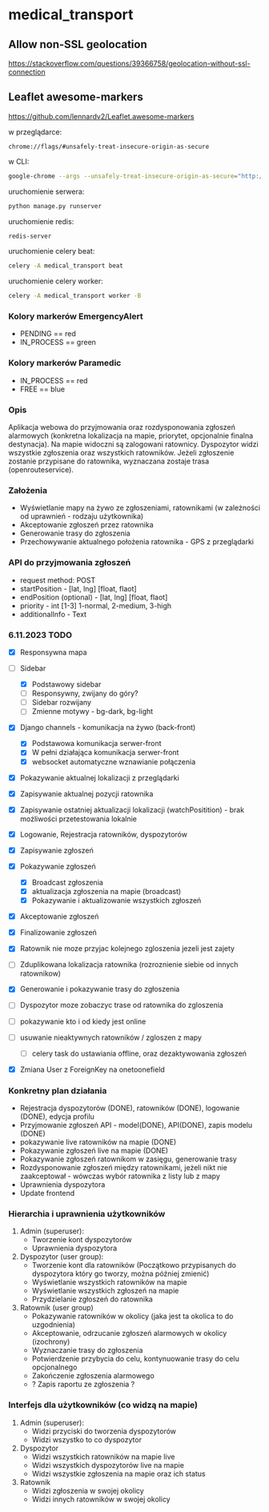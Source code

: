 # medical_transport

## Allow non-SSL geolocation
https://stackoverflow.com/questions/39366758/geolocation-without-ssl-connection

## Leaflet awesome-markers
https://github.com/lennardv2/Leaflet.awesome-markers

w przeglądarce:
```
chrome://flags/#unsafely-treat-insecure-origin-as-secure
```
w CLI:
```bash
google-chrome --args --unsafely-treat-insecure-origin-as-secure="http://whatever.test"
```

uruchomienie serwera:
```bash
python manage.py runserver
```

uruchomienie redis:
```bash
redis-server
```

uruchomienie celery beat:
```bash
celery -A medical_transport beat
```

uruchomienie celery worker:
```bash
celery -A medical_transport worker -B
```


### Kolory markerów EmergencyAlert
- PENDING == red
- IN_PROCESS == green

### Kolory markerów Paramedic
- IN_PROCESS == red
- FREE == blue


### Opis
Aplikacja webowa do przyjmowania oraz rozdysponowania zgłoszeń alarmowych (konkretna lokalizacja na mapie, priorytet, opcjonalnie finalna destynacja). Na mapie widoczni są zalogowani ratownicy. Dyspozytor widzi wszystkie zgłoszenia oraz wszystkich ratowników. Jeżeli zgłoszenie zostanie przypisane do ratownika, wyznaczana zostaje trasa (openrouteservice).

### Założenia
- Wyświetlanie mapy na żywo ze zgłoszeniami, ratownikami (w zależności od uprawnień - rodzaju użytkownika)
- Akceptowanie zgłoszeń przez ratownika
- Generowanie trasy do zgłoszenia
- Przechowywanie aktualnego położenia ratownika - GPS z przeglądarki

### API do przyjmowania zgłoszeń
- request method: POST
- startPosition - [lat, lng] [float, flaot]
- endPosition (optional) - [lat, lng] [float, flaot]
- priority - int [1-3] 1-normal, 2-medium, 3-high
- additionalInfo - Text


### 6.11.2023 TODO
- [x] Responsywna mapa 
- [ ] Sidebar
  - [x] Podstawowy sidebar
  - [ ] Responsywny, zwijany do góry?
  - [ ] Sidebar rozwijany
  - [ ] Zmienne motywy - bg-dark, bg-light
- [x] Django channels - komunikacja na żywo (back-front)
  - [x] Podstawowa komunikacja serwer-front
  - [x] W pełni działająca komunikacja serwer-front
  - [x] websocket automatyczne wznawianie połączenia
- [x] Pokazywanie aktualnej lokalizacji z przeglądarki
- [x] Zapisywanie aktualnej pozycji ratownika
- [x] Zapisywanie ostatniej aktualizacji lokalizacji (watchPositition) - brak możliwości przetestowania lokalnie
- [x] Logowanie, Rejestracja ratowników, dyspozytorów
- [x] Zapisywanie zgłoszeń
- [x] Pokazywanie zgłoszeń
  - [x] Broadcast zgłoszenia
  - [x] aktualizacja zgłoszenia na mapie (broadcast)
  - [x] Pokazywanie i aktualizowanie wszystkich zgłoszeń
- [x] Akceptowanie zgłoszeń
- [x] Finalizowanie zgłoszeń
- [x] Ratownik nie moze przyjac kolejnego zgloszenia jezeli jest zajety
- [ ] Zduplikowana lokalizacja ratownika (rozroznienie siebie od innych ratownikow)
- [x] Generowanie i pokazywanie trasy do zgłoszenia
- [ ] Dyspozytor moze zobaczyc trase od ratownika do zgloszenia
- [ ] pokazywanie kto i od kiedy jest online
- [ ] usuwanie nieaktywnych ratowników / zgloszen z mapy
  - [ ] celery task do ustawiania offline, oraz dezaktywowania zgłoszeń
- [x] Zmiana User z ForeignKey na onetoonefield


### Konkretny plan działania
 - Rejestracja dyspozytorów (DONE), ratowników (DONE), logowanie (DONE), edycja profilu
 - Przyjmowanie zgłoszeń API - model(DONE), API(DONE), zapis modelu (DONE)
 - pokazywanie live ratowników na mapie (DONE)
 - Pokazywanie zgłoszeń live na mapie (DONE)
 - Pokazywanie zgłoszeń ratownikom w zasięgu, generowanie trasy
 - Rozdysponowanie zgłoszeń między ratownikami, jeżeli nikt nie zaakceptował - wówczas wybór ratownika z listy lub z mapy
 - Uprawnienia dyspozytora
 - Update frontend


### Hierarchia i uprawnienia użytkowników
1. Admin (superuser):
   - Tworzenie kont dyspozytorów
   - Uprawnienia dyspozytora
2. Dyspozytor (user group):
   - Tworzenie kont dla ratowników (Początkowo przypisanych do dyspozytora który go tworzy, można później zmienić)
   - Wyświetlanie wszystkich ratowników na mapie
   - Wyświetlanie wszystkich zgłoszeń na mapie
   - Przydzielanie zgłoszeń do ratownika
3. Ratownik (user group)
   - Pokazywanie ratowników w okolicy (jaka jest ta okolica to do uzgodnienia)
   - Akceptowanie, odrzucanie zgłoszeń alarmowych w okolicy (izochrony)
   - Wyznaczanie trasy do zgłoszenia
   - Potwierdzenie przybycia do celu, kontynuowanie trasy do celu opcjonalnego
   - Zakończenie zgłoszenia alarmowego
   - ? Zapis raportu ze zgłoszenia ?


### Interfejs dla użytkowników (co widzą na mapie)
1. Admin (superuser):
    - Widzi przyciski do tworzenia dyspozytorów
    - Widzi wszystko to co dyspozytor
2. Dyspozytor
    - Widzi wszystkich ratowników na mapie live
    - Widzi wszystkich dyspozytorów live na mapie
    - Widzi wszystkie zgłoszenia na mapie oraz ich status
3. Ratownik
    - Widzi zgłoszenia w swojej okolicy
    - Widzi innych ratowników w swojej okolicy
